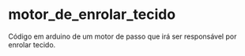 # motor_de_enrolar_tecido
Código em arduino de um motor de passo que irá ser responsável por enrolar tecido.
